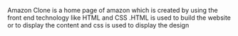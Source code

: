Amazon Clone is a home page of amazon which is created by using the front end technology like HTML and CSS .HTML is used to build the website or to display the content and css is used to display the design

